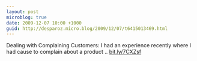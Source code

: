 ```yaml
---
layout: post
microblog: true
date: 2009-12-07 10:00 +1000
guid: http://desparoz.micro.blog/2009/12/07/t6415013469.html
---
```

Dealing with Complaining Customers: I had an experience recently where I had cause to complain about a product .. [bit.ly/7CXZsf](http://bit.ly/7CXZsf)
